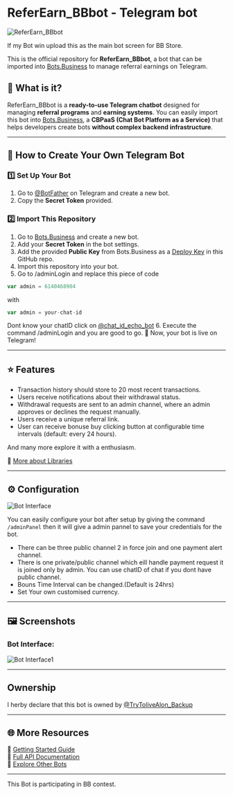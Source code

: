 
# ReferEarn_BBbot - Telegram bot

![ReferEarn_BBbot](https://i.ibb.co/rRTtmPJ8/1-20250322-204534-0000.jpg)  

If my Bot win upload this as the main bot screen for BB Store. 

This is the official repository for **ReferEarn_BBbot**, a bot that can be imported into [Bots.Business](https://bots.business) to manage referral earnings on Telegram.  

## 📌 What is it?  
ReferEarn_BBbot is a **ready-to-use Telegram chatbot** designed for managing **referral programs** and **earning systems**. You can easily import this bot into [Bots.Business](https://bots.business), a **CBPaaS (Chat Bot Platform as a Service)** that helps developers create bots **without complex backend infrastructure**.  

---

## 🚀 How to Create Your Own Telegram Bot  

### 1️⃣ Set Up Your Bot  
1. Go to [@BotFather](https://telegram.me/BotFather) on Telegram and create a new bot.  
2. Copy the **Secret Token** provided.  

### 2️⃣ Import This Repository  
1. Go to [Bots.Business](https://bots.business) and create a new bot.  
2. Add your **Secret Token** in the bot settings.  
3. Add the provided **Public Key** from Bots.Business as a [Deploy Key](https://developer.github.com/v3/guides/managing-deploy-keys/#deploy-keys) in this GitHub repo.  
4. Import this repository into your bot.  
5. Go to /adminLogin and replace this piece of code 

```js
var admin = 6140468904
```

with
```js
var admin = your-chat-id
```

Dont know your chatID click on [@chat_id_echo_bot](https://t.me/chat_id_echo_bot)
6. Execute the command /adminLogin and you are good to go.
🎉 Now, your bot is live on Telegram!  

---


## ⭐ Features

- Transaction history should store to 20 most recent transactions.
- Users receive notifications about their withdrawal status.
- Withdrawal requests are sent to an admin channel, where an admin approves or declines the request manually.
- Users receive a unique referral link.
- User can receive bonuse buy clicking button at configurable time intervals (default: every 24 hours).

And many more explore it with a enthusiasm.

📖 [More about Libraries](https://help.bots.business/git/library)  

---
## ⚙️ Configuration 

![Bot Interface](https://i.ibb.co/fYcFrRkW/4-20250322-204535-0001.jpg) 

You can easily configure your bot after setup by giving the command `/adminPanel` then it will give a admin pannel to save your credentials for the bot.

- There can be three public channel 2 in force join and one payment alert channel.
- There is one private/public channel which eill handle payment request it is joined only by admin. You can use chatID of chat if you dont have public channel.
- Bouns Time Interval can be changed.(Default is 24hrs)
- Set Your own customised currency.
---

## 🖼️ Screenshots  
### Bot Interface:  

![Bot Interface1](https://i.ibb.co/BHH42TxC/IMG-20250322-204853-525.jpg)

---

## Ownership 
I herby declare that this bot is owned by [@TryToliveAlon_Backup](https://t.me/TryToliveAlon_Backup)

---

## 🌐 More Resources  
🔹 [Getting Started Guide](https://help.bots.business/getting-started)  
🔹 [Full API Documentation](https://api.bots.business/docs#/docs/summary)  
🔹 [Explore Other Bots](https://bots.business/)  

---

This Bot is participating in BB contest.
